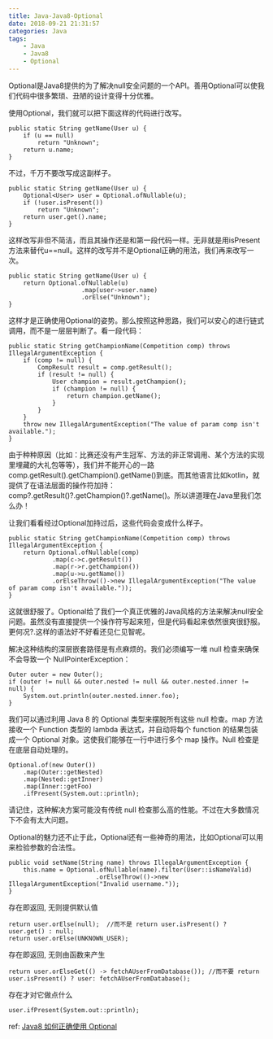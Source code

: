 ```yaml
---
title: Java-Java8-Optional
date: 2018-09-21 21:31:57
categories: Java
tags:
    - Java
    - Java8
    - Optional
---
```


Optional是Java8提供的为了解决null安全问题的一个API。善用Optional可以使我们代码中很多繁琐、丑陋的设计变得十分优雅。

<!-- more -->

使用Optional，我们就可以把下面这样的代码进行改写。
```
public static String getName(User u) {
    if (u == null)
        return "Unknown";
    return u.name;
}
```
不过，千万不要改写成这副样子。
```
public static String getName(User u) {
    Optional<User> user = Optional.ofNullable(u);
    if (!user.isPresent())
        return "Unknown";
    return user.get().name;
}
```
这样改写非但不简洁，而且其操作还是和第一段代码一样。无非就是用isPresent方法来替代u==null。这样的改写并不是Optional正确的用法，我们再来改写一次。
```
public static String getName(User u) {
    return Optional.ofNullable(u)
                    .map(user->user.name)
                    .orElse("Unknown");
}
```

这样才是正确使用Optional的姿势。那么按照这种思路，我们可以安心的进行链式调用，而不是一层层判断了。看一段代码：
```
public static String getChampionName(Competition comp) throws IllegalArgumentException {
    if (comp != null) {
        CompResult result = comp.getResult();
        if (result != null) {
            User champion = result.getChampion();
            if (champion != null) {
                return champion.getName();
            }
        }
    }
    throw new IllegalArgumentException("The value of param comp isn't available.");
}
```
由于种种原因（比如：比赛还没有产生冠军、方法的非正常调用、某个方法的实现里埋藏的大礼包等等），我们并不能开心的一路comp.getResult().getChampion().getName()到底。而其他语言比如kotlin，就提供了在语法层面的操作符加持：comp?.getResult()?.getChampion()?.getName()。所以讲道理在Java里我们怎么办！

让我们看看经过Optional加持过后，这些代码会变成什么样子。
```
public static String getChampionName(Competition comp) throws IllegalArgumentException {
    return Optional.ofNullable(comp)
            .map(c->c.getResult())
            .map(r->r.getChampion())
            .map(u->u.getName())
            .orElseThrow(()->new IllegalArgumentException("The value of param comp isn't available."));
}
```
这就很舒服了。Optional给了我们一个真正优雅的Java风格的方法来解决null安全问题。虽然没有直接提供一个操作符写起来短，但是代码看起来依然很爽很舒服。更何况?.这样的语法好不好看还见仁见智呢。

解决这种结构的深层嵌套路径是有点麻烦的。我们必须编写一堆 null 检查来确保不会导致一个 NullPointerException：
```
Outer outer = new Outer();
if (outer != null && outer.nested != null && outer.nested.inner != null) {
    System.out.println(outer.nested.inner.foo);
}
```
我们可以通过利用 Java 8 的 Optional 类型来摆脱所有这些 null 检查。map 方法接收一个 Function 类型的 lambda 表达式，并自动将每个 function 的结果包装成一个 Optional 对象。这使我们能够在一行中进行多个 map 操作。Null 检查是在底层自动处理的。
```
Optional.of(new Outer())
    .map(Outer::getNested)
    .map(Nested::getInner)
    .map(Inner::getFoo)
    .ifPresent(System.out::println);
```
请记住，这种解决方案可能没有传统 null 检查那么高的性能。不过在大多数情况下不会有太大问题。

Optional的魅力还不止于此，Optional还有一些神奇的用法，比如Optional可以用来检验参数的合法性。
```
public void setName(String name) throws IllegalArgumentException {
    this.name = Optional.ofNullable(name).filter(User::isNameValid)
                        .orElseThrow(()->new IllegalArgumentException("Invalid username."));
}
```

存在即返回, 无则提供默认值
```
return user.orElse(null);  //而不是 return user.isPresent() ? user.get() : null;
return user.orElse(UNKNOWN_USER);
```
存在即返回, 无则由函数来产生
```
return user.orElseGet(() -> fetchAUserFromDatabase()); //而不要 return user.isPresent() ? user: fetchAUserFromDatabase();
```
存在才对它做点什么
```
user.ifPresent(System.out::println);
```

ref:
[Java8 如何正确使用 Optional](http://www.importnew.com/26066.html)
